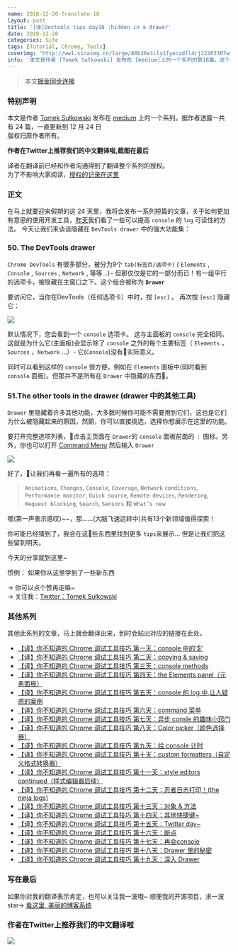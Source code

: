 ```yaml
---
name: 2018-12-20-Translate-18
layout: post
title: '[译]Devtools tips day18 :hidden in a drawer'
date: 2018-12-20
categories: Site
tags: [Tutorial, Chrome, Tools]
coverimg: 'http://ww1.sinaimg.cn/large/88b26e1cly1fyeczdfl4rj22203307wi.jpg'
info: '本文是作者 [Tomek Sułkowski] 发布在 [medium]上的一个系列的第18篇，这个系列一共有24篇'
---
```


> 本文[掘金同步连接](https://juejin.im/post/5c1b3cece51d452d1871ae37)

### 特别声明

本文是作者 [Tomek Sułkowski](https://twitter.com/sulco) 发布在 [medium](https://medium.com/@tomsu) 上的一个系列。据作者透露一共有 24 篇，一直更新到 12 月 24 日<br>
版权归原作者所有。<br>

**作者在Twitter上推荐我们的中文翻译啦,截图在最后**<br>

译者在翻译前已经和作者沟通得到了翻译整个系列的授权。<br>
为了不影响大家阅读，[授权的记录在这里](https://juejin.im/post/5c09a80151882521c81168a2)<br>

### 正文

在马上就要迎来假期的这 24 天里，我将会发布一系列短篇的文章，关于如何更加有意思的使用开发工具，[昨天](https://juejin.im/post/5c1b3cece51d452d1871ae37)我们看了一些可以提高 `console` 的 `log` 可读性的方法。 今天让我们来谈谈隐藏在 `DevTools drawer` 中的强大功能集：

### 50. The DevTools drawer

`Chrome DevTools` 有很多部分，被分为9个 `tab(标签页/选项卡)` ( `Elements` , `Console` , `Sources` , `Network` , 等等...) - 但那仅仅是它的一部分而已！有一组平行的选项卡，被隐藏在主窗口之下。这个组合被称为 **`Drawer`**

要访问它，当你在DevTools（任何选项卡）中时，按 `[esc]` 。
再次按 `[esc]` 隐藏它：

![](https://cdn-images-1.medium.com/max/1600/1*KHTH8OQdSzEIWfjxK8gfCA.gif)

默认情况下，您会看到一个 `console` 选项卡。 这与主面板的 `console` 完全相同。 这就是为什么它(主面板)会显示除了 `console` 之外的每个主要标签（ `Elements` ，`Sources` ，`Network` ...）- 它(`Console`)没有实际意义。

同时可以看到这样的 `console` 很方便，例如在 `Elements` 面板中(同时看到 `console` 面板)。但那并不是所有在 `Drawer` 中隐藏的东西。


### 51.The other tools in the drawer (drawer 中的其他工具)

`Drawer` 里隐藏着许多其他功能，大多数时候你可能不需要用到它们，这也是它们为什么被隐藏起来的原因，然鹅，你可以直接挑选，选择你想展示在这里的功能。

要打开完整选项列表，点击主页面在 `Drawer`的 `console` 面板前面的 `⋮` 图标。另外，你也可以打开 [Command Menu](https://juejin.im/post/5c0ee12551882545e24ef291)  然后输入 `Drawer`

![](https://cdn-images-1.medium.com/max/1600/1*eDqaL7PqC9JU5mbKtG86hw.gif)

好了，让我们再看一遍所有的选项：

> `Animations`, `Changes`, `Console`, `Coverage`, `Network` `conditions`, `Performance monitor`, `Quick source`, `Remote devices`, `Rendering`, `Request blocking`, `Search`, `Sensors` 和 `What’s new`

嗯(第一声表示感叹)~~，那......(大脑飞速运转中)共有13个新领域值得探索！

你可能已经猜到了，我会在这些东西里找到更多 `tips`来展示... 但是让我们把这些留到明天。

今天的分享就到这里~

惯例： 如果你从这里学到了一些新东西

→ 你可以点个赞再走嘛~<br>
→ 关注我：[Twitter：Tomek Sułkowski](https://twitter.com/sulco)

### 其他系列

其他此系列的文章，马上就会翻译出来，到时会贴出对应的链接在此处。

- [【译】你不知道的 Chrome 调试工具技巧 第一天：console 中的'\$'](https://juejin.im/post/5c09a80151882521c81168a2)
- [【译】你不知道的 Chrome 调试工具技巧 第二天：copying & saving](https://juejin.im/post/5c0a0d5ff265da61117a1c75)
- [【译】你不知道的 Chrome 调试工具技巧 第三天：console methods](https://juejin.im/post/5c0a8ce6f265da6141716329)
- [【译】你不知道的 Chrome 调试工具技巧 第四天：the Elements panel（元素面板）](https://juejin.im/post/5c0d2d85f265da612061a62f)
- [【译】你不知道的 Chrome 调试工具技巧 第五天：console 的 log 中,让人疑惑的案例](https://juejin.im/post/5c0edc31f265da611c26d08a)
- [【译】你不知道的 Chrome 调试工具技巧 第六天：command 菜单](https://juejin.im/post/5c0ee12551882545e24ef291)
- [【译】你不知道的 Chrome 调试工具技巧 第七天：异步 consle 的趣味小窍门](https://juejin.im/post/5c0fdfc46fb9a049b13e0d82)
- [【译】你不知道的 Chrome 调试工具技巧 第八天：Color picker（颜色选择器）](https://juejin.im/post/5c10d9d1f265da6118019028)
- [【译】你不知道的 Chrome 调试工具技巧 第九天：给 console 计时](https://juejin.im/post/5c11809ef265da61141c76f1)
- [【译】你不知道的 Chrome 调试工具技巧 第十天：custom formatters（自定义格式转换器）](https://juejin.im/post/5c1365a9e51d452f8e6034cb)
- [【译】你不知道的 Chrome 调试工具技巧 第十一天：style editors continued（样式编辑器后续）](https://juejin.im/post/5c137ac3f265da617974b675)
- [【译】你不知道的 Chrome 调试工具技巧 第十二天：忍者日志打印！(the ninja logs)](https://juejin.im/post/5c16d943518825566d2365f3)
- [【译】你不知道的 Chrome 调试工具技巧 第十三天：对象 & 方法](https://juejin.im/post/5c18b2d66fb9a049d235fc82)
- [【译】你不知道的 Chrome 调试工具技巧 第十四天：其他快捷键~](https://juejin.im/post/5c18b375f265da614e2c02e1)
- [【译】你不知道的 Chrome 调试工具技巧 第十五天：Twitter day~](https://juejin.im/post/5c1b09f9f265da616f6feb9e)
- [【译】你不知道的 Chrome 调试工具技巧 第十六天：断点](https://juejin.im/post/5c1b16556fb9a049ff4e14dd)
- [【译】你不知道的 Chrome 调试工具技巧 第十七天：再会console](https://juejin.im/post/5c1b3393e51d45482717a2b7)
- [【译】你不知道的 Chrome 调试工具技巧 第十八天：Drawer 里的秘密](https://juejin.im/post/5c1b3cece51d452d1871ae37)
- [【译】你不知道的 Chrome 调试工具技巧 第十九天：深入 Drawer ](https://juejin.im/post/5c1b4df45188255e9b61fde5)


### 写在最后

如果你对我的翻译表示肯定，也可以关注我一波哦~
顺便我的开源项目，求一波 star→ [看这里, 美丽的博客系统](https://github.com/DendiSe7enGitHub/vue-blog-generater)

### 作者在Twitter上推荐我们的中文翻译啦

![](https://user-gold-cdn.xitu.io/2018/12/13/167a5ae8a72ac531?imageView2/2/w/800/q/100)
